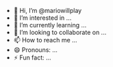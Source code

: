 - 👋 Hi, I’m @mariowillplay
- 👀 I’m interested in ...
- 🌱 I’m currently learning ...
- 💞️ I’m looking to collaborate on ...
- 📫 How to reach me ...
- 😄 Pronouns: ...
- ⚡ Fun fact: ...

<!---
mariowillplay/mariowillplay is a ✨ special ✨ repository because its `README.md` (this file) appears on your GitHub profile.
You can click the Preview link to take a look at your changes.
--->
